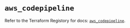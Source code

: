 # `aws_codepipeline`

Refer to the Terraform Registory for docs: [`aws_codepipeline`](https://registry.terraform.io/providers/hashicorp/aws/5.21.0/docs/resources/codepipeline).
